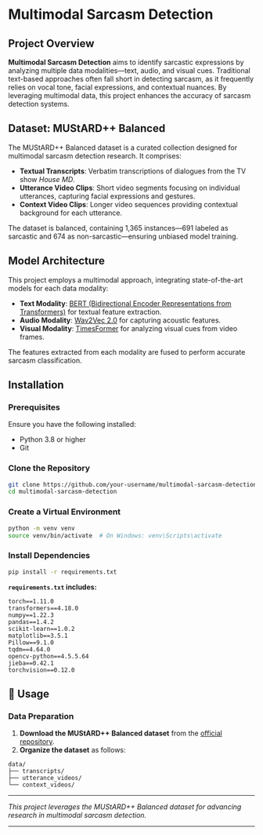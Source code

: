 
#  Multimodal Sarcasm Detection

##  Project Overview

**Multimodal Sarcasm Detection** aims to identify sarcastic expressions by analyzing multiple data modalities—text, audio, and visual cues. Traditional text-based approaches often fall short in detecting sarcasm, as it frequently relies on vocal tone, facial expressions, and contextual nuances. By leveraging multimodal data, this project enhances the accuracy of sarcasm detection systems.

##  Dataset: MUStARD++ Balanced

The MUStARD++ Balanced dataset is a curated collection designed for multimodal sarcasm detection research. It comprises:

* **Textual Transcripts**: Verbatim transcriptions of dialogues from the TV show *House MD*.
* **Utterance Video Clips**: Short video segments focusing on individual utterances, capturing facial expressions and gestures.
* **Context Video Clips**: Longer video sequences providing contextual background for each utterance.

The dataset is balanced, containing 1,365 instances—691 labeled as sarcastic and 674 as non-sarcastic—ensuring unbiased model training.

##  Model Architecture

This project employs a multimodal approach, integrating state-of-the-art models for each data modality:

* **Text Modality**: [BERT (Bidirectional Encoder Representations from Transformers)](https://huggingface.co/bert-base-uncased) for textual feature extraction.
* **Audio Modality**: [Wav2Vec 2.0](https://huggingface.co/facebook/wav2vec2-base-960h) for capturing acoustic features.
* **Visual Modality**: [TimesFormer](https://github.com/facebookresearch/TimeSformer) for analyzing visual cues from video frames.

The features extracted from each modality are fused to perform accurate sarcasm classification.

## Installation

### Prerequisites

Ensure you have the following installed:

* Python 3.8 or higher
* Git

### Clone the Repository

```bash
git clone https://github.com/your-username/multimodal-sarcasm-detection.git
cd multimodal-sarcasm-detection
```

### Create a Virtual Environment

```bash
python -m venv venv
source venv/bin/activate  # On Windows: venv\Scripts\activate
```

### Install Dependencies

```bash
pip install -r requirements.txt
```

**`requirements.txt` includes:**

```
torch==1.11.0
transformers==4.18.0
numpy==1.22.3
pandas==1.4.2
scikit-learn==1.0.2
matplotlib==3.5.1
Pillow==9.1.0
tqdm==4.64.0
opencv-python==4.5.5.64
jieba==0.42.1
torchvision==0.12.0
```

## 🚀 Usage

### Data Preparation

1. **Download the MUStARD++ Balanced dataset** from the [official repository](https://github.com/cfiltnlp/MUStARD_Plus_Plus).
2. **Organize the dataset** as follows:

```
data/
├── transcripts/
├── utterance_videos/
└── context_videos/
```

---

*This project leverages the MUStARD++ Balanced dataset for advancing research in multimodal sarcasm detection.*

---

